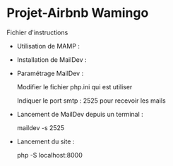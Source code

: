 # Projet-Airbnb Wamingo

Fichier d'instructions

- Utilisation de MAMP :

- Installation de MailDev :

- Paramétrage MailDev :
    
    Modifier le fichier php.ini qui est utiliser
   
    Indiquer le port smtp : 2525 pour recevoir les mails 
    

- Lancement de MailDev depuis un terminal :

    maildev -s 2525

- Lancement du site :

    php -S localhost:8000



